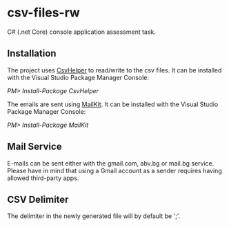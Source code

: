 # csv-files-rw
C# (.net Core) console application assessment task.

## Installation

The project uses [CsvHelper](https://joshclose.github.io/CsvHelper/) to read/write to the csv files. It can be installed with the Visual Studio Package Manager Console:

*PM> Install-Package CsvHelper*

The emails are sent using [MailKit](https://github.com/jstedfast/MailKit). It can be installed with the Visual Studio Package Manager Console:

*PM> Install-Package MailKit*

## Mail Service

E-mails can be sent either with the gmail.com, abv.bg or mail.bg service. Please have in mind that using a Gmail account as a sender requires having allowed third-party apps.

## CSV Delimiter

The delimiter in the newly generated file will by default be ';'.



